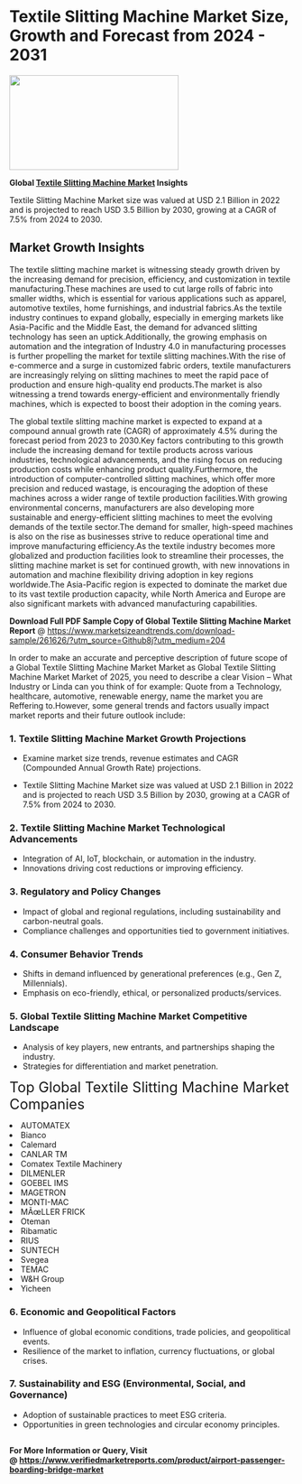 <H1>Textile Slitting Machine Market Size, Growth and Forecast from 2024 - 2031</H1><img class="aligncenter size-medium wp-image-584254" src="https://thirdeyenews.in/wp-content/uploads/2024/09/Global-Market-Research-300x168.jpeg" alt="" width="300" height="168" /><p><strong>Global&nbsp;<a href="https://www.marketsizeandtrends.com/download-sample/261626/?utm_source=Github8j?utm_medium=204">Textile Slitting Machine Market</a> Insights</strong></p><p>Textile Slitting Machine Market size was valued at USD 2.1 Billion in 2022 and is projected to reach USD 3.5 Billion by 2030, growing at a CAGR of 7.5% from 2024 to 2030.</p><p><h2>Market Growth Insights</h2> <p>The textile slitting machine market is witnessing steady growth driven by the increasing demand for precision, efficiency, and customization in textile manufacturing.These machines are used to cut large rolls of fabric into smaller widths, which is essential for various applications such as apparel, automotive textiles, home furnishings, and industrial fabrics.As the textile industry continues to expand globally, especially in emerging markets like Asia-Pacific and the Middle East, the demand for advanced slitting technology has seen an uptick.Additionally, the growing emphasis on automation and the integration of Industry 4.0 in manufacturing processes is further propelling the market for textile slitting machines.With the rise of e-commerce and a surge in customized fabric orders, textile manufacturers are increasingly relying on slitting machines to meet the rapid pace of production and ensure high-quality end products.The market is also witnessing a trend towards energy-efficient and environmentally friendly machines, which is expected to boost their adoption in the coming years.</p> <p>The global textile slitting machine market is expected to expand at a compound annual growth rate (CAGR) of approximately 4.5% during the forecast period from 2023 to 2030.Key factors contributing to this growth include the increasing demand for textile products across various industries, technological advancements, and the rising focus on reducing production costs while enhancing product quality.Furthermore, the introduction of computer-controlled slitting machines, which offer more precision and reduced wastage, is encouraging the adoption of these machines across a wider range of textile production facilities.With growing environmental concerns, manufacturers are also developing more sustainable and energy-efficient slitting machines to meet the evolving demands of the textile sector.The demand for smaller, high-speed machines is also on the rise as businesses strive to reduce operational time and improve manufacturing efficiency.As the textile industry becomes more globalized and production facilities look to streamline their processes, the slitting machine market is set for continued growth, with new innovations in automation and machine flexibility driving adoption in key regions worldwide.The Asia-Pacific region is expected to dominate the market due to its vast textile production capacity, while North America and Europe are also significant markets with advanced manufacturing capabilities.<p><span class=""><strong>Download Full PDF Sample Copy of Global Textile Slitting Machine Market Report</strong> @ <a href="https://www.marketsizeandtrends.com/download-sample/261626/?utm_source=Github8j?utm_medium=204" target="_blank">https://www.marketsizeandtrends.com/download-sample/261626/?utm_source=Github8j?utm_medium=204</a></span></p><p>In order to make an accurate and perceptive description of future scope of a Global&nbsp;Textile Slitting Machine Market Market as Global&nbsp;Textile Slitting Machine Market Market of 2025, you need to describe a clear Vision &ndash; What Industry or Linda can you think of for example: Quote from a Technology, healthcare, automotive, renewable energy, name the market you are Reffering to.However, some general trends and factors usually impact market reports and their future outlook include:</p><h3>1.&nbsp;<strong>Textile Slitting Machine Market Growth Projections</strong></h3><ul><li>Examine market size trends, revenue estimates and CAGR (Compounded Annual Growth Rate) projections.</li><li><p>Textile Slitting Machine Market size was valued at USD 2.1 Billion in 2022 and is projected to reach USD 3.5 Billion by 2030, growing at a CAGR of 7.5% from 2024 to 2030.</p></li></ul><h3>2.&nbsp;<strong>Textile Slitting Machine Market Technological Advancements</strong></h3><ul><li>Integration of AI, IoT, blockchain, or automation in the industry.</li><li>Innovations driving cost reductions or improving efficiency.</li></ul><h3>3.&nbsp;<strong>Regulatory and Policy Changes</strong></h3><ul><li>Impact of global and regional regulations, including sustainability and carbon-neutral goals.</li><li>Compliance challenges and opportunities tied to government initiatives.</li></ul><h3>4.&nbsp;<strong>Consumer Behavior Trends</strong></h3><ul><li>Shifts in demand influenced by generational preferences (e.g., Gen Z, Millennials).</li><li>Emphasis on eco-friendly, ethical, or personalized products/services.</li></ul><h3>5.&nbsp;<strong>Global Textile Slitting Machine Market Competitive Landscape</strong></h3><ul><li>Analysis of key players, new entrants, and partnerships shaping the industry.</li><li>Strategies for differentiation and market penetration.</li></ul><p data-pm-slice="1 1 []"><span style="color: inherit; font-family: inherit; font-size: 25px;">Top Global Textile Slitting Machine Market Companies</span></p><div class="" data-test-id=""><p><li>AUTOMATEX</li><li> Bianco</li><li> Calemard</li><li> CANLAR TM</li><li> Comatex Textile Machinery</li><li> DILMENLER</li><li> GOEBEL IMS</li><li> MAGETRON</li><li> MONTI-MAC</li><li> MÃœLLER FRICK</li><li> Oteman</li><li> Ribamatic</li><li> RIUS</li><li> SUNTECH</li><li> Svegea</li><li> TEMAC</li><li> W&H Group</li><li> Yicheen</li></p></div><h3>6.&nbsp;<strong>Economic and Geopolitical Factors</strong></h3><ul><li>Influence of global economic conditions, trade policies, and geopolitical events.</li><li>Resilience of the market to inflation, currency fluctuations, or global crises.</li></ul><h3>7.&nbsp;<strong>Sustainability and ESG (Environmental, Social, and Governance)</strong></h3><ul><li>Adoption of sustainable practices to meet ESG criteria.</li><li>Opportunities in green technologies and circular economy principles.</li></ul><h2><strong style="font-size: 14px;">For More Information or Query, Visit @&nbsp;</strong><a style="background-color: #ffffff; font-size: 14px;" href="https://www.marketsizeandtrends.com/report/textile-slitting-machine-market/" target="_blank">https://www.verifiedmarketreports.com/product/airport-passenger-boarding-bridge-market</a></h2>